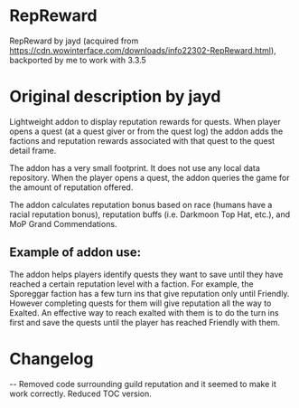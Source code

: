 # RepReward
RepReward by jayd (acquired from https://cdn.wowinterface.com/downloads/info22302-RepReward.html), backported by me to work with 3.3.5

# Original description by jayd

Lightweight addon to display reputation rewards for quests. When player opens a quest (at a quest giver or from the quest log) the addon adds the factions and reputation rewards associated with that quest to the quest detail frame.

The addon has a very small footprint. It does not use any local data repository. When the player opens a quest, the addon queries the game for the amount of reputation offered.

The addon calculates reputation bonus based on race (humans have a racial reputation bonus), reputation buffs (i.e. Darkmoon Top Hat, etc.), and MoP Grand Commendations.

## Example of addon use:

The addon helps players identify quests they want to save until they have reached a certain reputation level with a faction. For example, the Sporeggar faction has a few turn ins that give reputation only until Friendly. However completing quests for them will give reputation all the way to Exalted. An effective way to reach exalted with them is to do the turn ins first and save the quests until the player has reached Friendly with them.

# Changelog
-- Removed code surrounding guild reputation and it seemed to make it work correctly.  Reduced TOC version.
